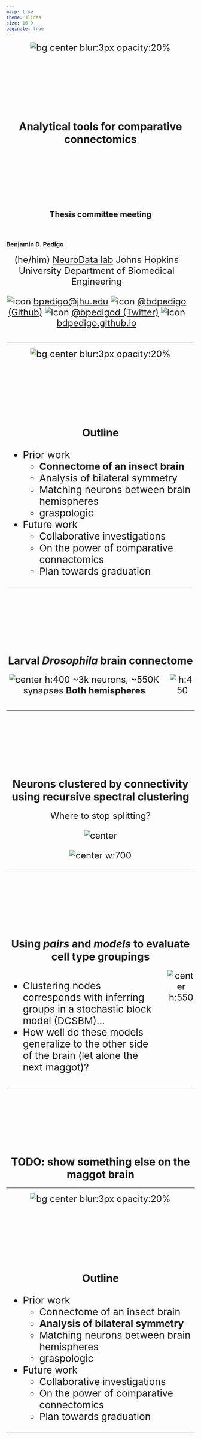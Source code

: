 ```yaml
---
marp: true
theme: slides
size: 16:9
paginate: true
---
```

<!-- _paginate: false -->

![bg center blur:3px opacity:20%](./../../../results/figs/background/background.svg)


<style scoped> 
p {
    font-size: 24px;
}
</style>

# Analytical tools for comparative connectomics

## Thesis committee meeting

<br>

<div class="columns">
<div>

### Benjamin D. Pedigo
(he/him)
[NeuroData lab](https://neurodata.io/)
Johns Hopkins University
Department of Biomedical Engineering


![icon](../../images/email.png) [bpedigo@jhu.edu](mailto:bpedigo@jhu.edu)
![icon](../../images/github.png) [@bdpedigo (Github)](https://github.com/bdpedigo)
![icon](../../images/twitter.png) [@bpedigod (Twitter)](https://twitter.com/bpedigod)
![icon](../../images/web.png) [bdpedigo.github.io](https://bdpedigo.github.io/)

</div>
<div>

</div>
</div>

---

![bg center blur:3px opacity:20%](./../../../results/figs/background/background.svg)

# Outline

- Prior work 
  - **Connectome of an insect brain**
  - Analysis of bilateral symmetry
  - Matching neurons between brain hemispheres 
  - graspologic
- Future work
  - Collaborative investigations
  - On the power of comparative connectomics
  - Plan towards graduation

---

# Larval _Drosophila_ brain connectome 


<div class="columns">
<div>

<style scoped>
p {
  justify-content: center;
  text-align: center;
  padding-top: 0px;
  margin-top: 0px;
}
</style>

![center h:400](./../../images/Figure1-brain-render.png)
~3k neurons, ~550K synapses
**Both hemispheres**

</div>
<div>

<!-- ![center h:500](./../../../results/figs/plot_layouts/whole-network-layout.png) -->
![h:450](./../../../results/figs/show_data/adjacencies.png)

</div>
</div>

<!-- _footer: Winding, Pedigo et al. *Under review, Science* (2022) -->


---

# Neurons clustered by connectivity using recursive spectral clustering

Where to stop splitting?

![center](../../images/bar-dendrogram-wide.svg)

![center w:700](../../images/cell-type-labels-legend.png)

<!-- _footer: Winding, Pedigo et al. *Under review, Science*  (2022) -->

---
# Using *pairs* and *models* to evaluate cell type groupings

<div class="columns">
<div>

- Clustering nodes corresponds with inferring groups in a stochastic block model (DCSBM)...
- How well do these models generalize to the other side of the brain (let alone the next maggot)?

</div>
<div>

![center h:550](../../images/dcsbm-swap-arrows.png)

</div>
</div>

---
# TODO: show something else on the maggot brain

---

![bg center blur:3px opacity:20%](./../../../results/figs/background/background.svg)

# Outline

- Prior work 
  - Connectome of an insect brain
  - **Analysis of bilateral symmetry**
  - Matching neurons between brain hemispheres 
  - graspologic
- Future work
  - Collaborative investigations
  - On the power of comparative connectomics
  - Plan towards graduation

---

# Bilateral symmetry

> "This brain is bilaterally symmetric."
> &nbsp;&nbsp;&nbsp;&nbsp;&nbsp;&nbsp;  -Neuroscientists

> "What does that even mean? And how would we know if it wasn't?"
> &nbsp;&nbsp;&nbsp;&nbsp;&nbsp;&nbsp;  -Us

<!-- ![bg center blur:3px opacity:20%](./../../../results/figs/background/background.svg) -->
<!-- ![bg opacity:.6 95%](./../../../results/figs/plot_side_layouts/2_network_layout.png) -->

<style scoped>
h2 {
    justify-content: center;
    text-align: center;
}
</style>

## Are the <span style="color: var(--left)"> left </span> and <span style="color: var(--right)"> right </span> sides of this connectome <p> </p> *different*?

--- 
# Are these _networks_ different?

<div class="columns">
<div>

![center w:1000](./../../../results/figs/plot_side_layouts/2_network_layout.png)

</div>
<div>


- Want a two-network-sample test!
- <span style='color: var(--left)'> $A^{(L)} \sim F^{(L)}$</span>, <span style='color: var(--right)'> $A^{(R)} \sim F^{(R)}$ </span>
- $H_0: \color{#66c2a5} F^{(L)} \color{black} = \color{#fc8d62}F^{(R)}$  
  $H_A: \color{#66c2a5} F^{(L)} \color{black} \neq  \color{#fc8d62} F^{(R)}$

</div>
</div>

--- 
# Stochastic block model

Edge probabilities are a function of a neuron's group

![center h:450](./../../../results/figs/sbm_unmatched_test/sbm_explain.svg)


--- 
# Group connection test

![center](./../../../results/figs/sbm_unmatched_test/sbm_methods_explain.svg)

<!-- _footer: Pedigo et al. *In preparation, eLife* -->

--- 
# Detect differences in group connection probabilities

<div class="columns">
<div>

![center h:450](sbm_unmatched_test/../../../../results/figs/sbm_unmatched_test/sbm_uncorrected_pvalues_unlabeled.svg)

</div>
<div>

- 5 group-to-group connections are significantly different (after multiple comparisons correction)
- Overall test (comparing all blocks):<br> p-value $<10^{-7}$

</div>
</div>

<!-- _footer: Pedigo et al. *In preparation, eLife* -->


---
# To sum up...

> "This brain is bilaterally symmetric."
>   &nbsp;&nbsp;&nbsp;&nbsp;&nbsp;&nbsp;  -Neuroscientists

Depends on what you mean...

<div class="columns">
<div>

#### With Kenyon cells
|   Model   |                       $H_0$ (vs. $H_A \neq$)                       |    p-value    |
| :-------: | :----------------------------------------------------------------: | :-----------: |
|  **ER**   |  $\color{#66c2a5} p^{(L)} \color{black} = \color{#fc8d62}p^{(R)}$  | ${<}10^{-23}$ |
|  **SBM**  | $\color{#66c2a5} B^{(L)} \color{black} = \color{#fc8d62} B^{(R)}$  | ${<}10^{-7}$  |
| **daSBM** | $\color{#66c2a5}B^{(L)} \color{black}  = c \color{#fc8d62}B^{(R)}$ | ${<}10^{-2}$  |


</div>
<div>

#### Without Kenyon cells
|   Model   |                       $H_0$ (vs. $H_A \neq$)                       |    p-value     |
| :-------: | :----------------------------------------------------------------: | :------------: |
|  **ER**   |  $\color{#66c2a5} p^{(L)} \color{black} = \color{#fc8d62}p^{(R)}$  | ${<}10^{-26}$  |
|  **SBM**  | $\color{#66c2a5} B^{(L)} \color{black} = \color{#fc8d62} B^{(R)}$  |  ${<}10^{-2}$  |
| **daSBM** | $\color{#66c2a5}B^{(L)} \color{black}  = c \color{#fc8d62}B^{(R)}$ | $\approx 0.51$ |

</div>
</div>

<!-- _footer: Pedigo et al. *In preparation, eLife* -->

---

![bg center blur:3px opacity:20%](./../../../results/figs/background/background.svg)

# Outline

- Prior work 
  - Connectome of an insect brain
  - Analysis of bilateral symmetry
  - **Matching neurons between brain hemispheres**
  - graspologic
- Future work
  - Collaborative investigations
  - On the power of comparative connectomics
  - Plan towards graduation

---
# Matching (by connectivity only) performs fairly well

![center h:450](./../../_build/html/_images/left-pair-predictions.svg)


<style scoped>
p {
    justify-content: center;
    text-align: center;
}
</style>

With "vanilla" graph matching: ~80% correct (according to expert annotator)

<!-- _footer: Vogelstein et al. *PLOS One* (2015) -->

---

<style scoped>
h1, h2 {
    padding-top: 140px;
    justify-content: center;
    text-align: center;
}
</style>

# Thus far, we've not used the contralateral connections

## These are about 1/3 of the edges in the brain!

---
# From graph matching to bisected graph matching

![](../../images/explain-bgm.svg)

We show how BGM can be solved via a simple modification of the FAQ algorithm

<!-- _footer: Pedigo et al. *bioRxiv, in revision at Network Neuro* (2022) -->

--- 
# Contralateral connections are helpful!

![center h:550](../../images/match_accuracy_comparison.svg)

<!-- _footer: Pedigo et al. *bioRxiv, in revision at Network Neuro* (2022) -->

---


![bg center blur:3px opacity:20%](./../../../results/figs/background/background.svg)

# Outline

- Prior work 
  - Connectome of an insect brain
  - Analysis of bilateral symmetry
  - Matching neurons between brain hemispheres
  - **graspologic**
- Future work
  - Collaborative investigations
  - On the power of comparative connectomics
  - Plan towards graduation


---

# How to use these (and other) tools?

<div class="columns">
<div>

## graspologic

[github.com/microsoft/graspologic](https://github.com/microsoft/graspologic)

![w:450](./../../images/graspologic_svg.svg)

[![h:30](https://pepy.tech/badge/graspologic)](https://pepy.tech/project/graspologic)  [![h:30](https://img.shields.io/github/stars/microsoft/graspologic?style=social)](https://github.com/microsoft/graspologic)  [![h:30](https://img.shields.io/github/contributors/microsoft/graspologic)](https://github.com/microsoft/graspologic/graphs/contributors)

</div>
<div>

## Model-based testing
[github.com/neurodata/bilateral-connectome](github.com/neurodata/bilateral-connectome)
[![h:30](https://jupyterbook.org/badge.svg)](http://docs.neurodata.io/bilateral-connectome/)


## Improved matching
[github.com/neurodata/bgm](github.com/neurodata/bgm)
[![h:30](https://jupyterbook.org/badge.svg)](http://docs.neurodata.io/bilateral-connectome/)

</div>
</div>

<!-- _footer: Chung, Pedigo et al. *JMLR* (2019) -->

---

![bg center blur:3px opacity:20%](./../../../results/figs/background/background.svg)

# Outline

- Prior work 
  - Connectome of an insect brain
  - Analysis of bilateral symmetry
  - Matching neurons between brain hemispheres
  - graspologic
- Future work
  - **Collaborative investigations**
  - On the power of comparative connectomics
  - Plan towards graduation

---
# Male adult nerve cord connectome

<div class="columns">
<div>

![center h:400](./../../images/vnc.png)

</div>
<div>

- Collaboration with Jefferis' group
- Similar questions to maggot brain, e.g., 
  - Connectivity types
  - Matching neurons 
- Segmental homology, bilateral symmetry

</div>
</div>

<!-- _footer: Adapted from Phelps et al. *Cell* 2021 -->

--- 
# Linking behaviorally characterized neurons to a connectome

<div class="columns-bl">
<div>

![](../../lalanti-talk.png)

</div>
<div>

- Collab. w/ Zlatic group
- ~70 neuron pairs linked to connectome
- Goal: compare neighborhoods of each, detect signatures of "similar behavior neurons"

</div>
</div>

<!-- _footer: Adapted from Lalanti Venkatasubramanian -->

--- 
# Testing for edge-level stereotypy structure

---

![bg center blur:3px opacity:20%](./../../../results/figs/background/background.svg)

# Outline

- Prior work 
  - Connectome of an insect brain
  - Analysis of bilateral symmetry
  - Matching neurons between brain hemispheres
  - graspologic
- Future work
  - Collaborative investigations
  - **On the power of comparative connectomics**
  - Plan towards graduation

---

# Many goals of connectomics involve linking connectome to other properties

![center h:500](./../../images/link_connectome.svg)

---

# Comparative connectomics as a potential solution? 

- Map connectomes from related individuals/organisms which may differ in feature $X$: 
  - Genome
  - Behavioral patterns/habits
  - Life experience
  - Developmental stage
- Compare connectomes
- Understand how $X$ {affects, is affected by, is associated with} connectome structure
  
---

![center h:200](../../images/mind-of-a-mouse.png)

### Connectome $\leftrightarrow$ memory

> ...the acquisition of wiring diagrams across multiple individuals will yield insights into how experiences shape neural connections.

### Connectome $\leftrightarrow$ disease

> The first step would be to learn what the normal wiring diagram is [...] it should be feasible to do many additional connectomes [...] of animal models of brain disorders

<!-- _footer: Abbott et al. *Cell* (2020) -->

---

# Why is comparative connectomics hard?

## Collecting the data is still a large effort...

## But how do we even compare connectomes once we have them?
- ~~Data are networks~~
  - Data are networks with rich attributes
- Data will always have noise
  - "Experimental noise"
  - "Biological noise"
- Data are big (and getting bigger)
 
---
# A proposed experiment...

<div class="columns">
<div>

![](./../../images/mushroom-body-learning.png)

</div>
<div>

- Optogenetically activate mushroom body input neurons (DANs) which convey reward or punishment
- Map connectomes, look for changes in KC $\rightarrow$ MBON connectivity
- *How big does the {sample size, effect size} need to be such that we can detect a change 95% of the time?*

</div>
</div>

<!-- _footer: Modi, Shuai et al. *Ann. Rev. of Neuro.* (2020) -->

--- 
# On the power of comparative connectomics

- Still many extensions to simple network comparison tests we proposed in *Pedigo et al.* (bilateral symmetry manuscript)
  - Tests for weighted models
  - Tests for paired/matched networks

---

![bg center blur:3px opacity:20%](./../../../results/figs/background/background.svg)

# Outline

- Prior work 
  - Connectome of an insect brain
  - Analysis of bilateral symmetry
  - Matching neurons between brain hemispheres
  - graspologic
- Future work
  - Collaborative investigations
  - On the power of comparative connectomics
  - **Plan towards graduation**

---
# Summary of work so far

<style scoped> 

ul,p {
    font-size: 26px;
}
</style>


<div class="columns">
<div>

#### (Co)-first papers/manuscripts
- Graspologic, JMLR (2019)
- Maggot brain, in review at *Science*
- Bilateral symmetry, submitting to *eLife*
- Bisected matching, resubmission at *Net. Neuro.* 

#### Other papers/manuscripts
- 3 published reviews
- 3 manuscripts in review

</div>
<div>

<!-- - Graph matching via optimal transport, under review at *Pattern Recognition Letters*
- Statistical connectomics -->

#### Conference presentations 
- Berlin Connectomics (x2)
- Neuromatch (x2)
- NAISys (x2)

#### Invited talks
- Drexel BME/Neuro seminar
- Princeton Murthy/Seung labs meeting

#### Awards
- NSF GRFP Fellowship
- BRAIN Initiative Trainee Highlight Award

</div>
</div>



---


<style scoped> 

ul,p {
    font-size: 26px;
}
</style>


# Summary of work to be done

<div class="columns">
<div>

#### Manuscripts
- 1-2 collaborations with experimentalists (e.g., MANC connectome, behavior + larva connectome)
- "On the power of comparative connectomics" 

#### Conferences 
SfN, COSYNE, OHBM, NetSci


</div>
<div>

#### Graduation
*June 2022*


</div>
</div>


---
---
---
---







---
<!-- Timing: 31:00 -->
# Performance improvement on the full brain
![center](./../../images/matching_accuracy_upset.svg)

--- 

![bg center blur:3px opacity:20%](./../../../results/figs/background/background.svg)

# Outline

- ### Larval connectome dataset
- ### Connectome comparison via network hypothesis testing
- ### Pairing neurons across connectomes via graph matching
- ### **Ongoing extensions/applications**
  
---
# Pairs facilitate more powerful tests

<div class="columns-br">
<div>

- Generate an Erdos-Renyi network ($A$)
- Perturb a copy of it ($B$) (add edges)
- Test for differences between $A$ and $B$

</div>
<div>

![](./../../../results/figs/matched_vs_unmatched_sims/er_power_comparison.svg)


</div>
</div>

---
# Testing for "stereotypy" in edge structure

Is matching stronger than expected under some model of independent networks?

<div class="columns">
<div>

![](../../images/kc-stereotypy-diagram.svg)

</div>
<div>

![](../../images/kc_alignment_dist.svg)

</div>
</div>

<!-- _footer: Eichler et al. Nature (2017), Fishkind et al. Applied Network Science (2021) -->


--- 

# Summary 
<!-- 41 min -->
<div class="columns-br">
<div>

![](./../../../results/figs/draw_brain_comparisons/brain_approx_equals.png)

</div>
<div>

- Model-based network comparison enables testing (and refining) hypotheses about connectomes
  - We proposed a few tests, but just the beginning! 

</div>
</div>

<div class="columns-br">
<div>

![](./../../../results/figs/draw_brain_comparisons/brain_matching.png)

</div>
<div>

- Graph matching can pair neurons across datasets
  - Helpful to adapt off-the-shelf algos. to use biological info (e.g contralaterals, edge types)
</div>
</div>


**Aim to apply these (and other) tools to make inferences from connectome comparisons!**

---

![bg center blur:3px opacity:20%](./../../../results/figs/background/background.svg)

# How to use these (and other) tools?

<div class="columns">
<div>

## graspologic

[github.com/microsoft/graspologic](https://github.com/microsoft/graspologic)

![w:450](./../../images/graspologic_svg.svg)

[![h:30](https://pepy.tech/badge/graspologic)](https://pepy.tech/project/graspologic)  [![h:30](https://img.shields.io/github/stars/microsoft/graspologic?style=social)](https://github.com/microsoft/graspologic)  [![h:30](https://img.shields.io/github/contributors/microsoft/graspologic)](https://github.com/microsoft/graspologic/graphs/contributors)

</div>
<div>

## Model-based testing
[github.com/neurodata/bilateral-connectome](github.com/neurodata/bilateral-connectome)
[![h:30](https://jupyterbook.org/badge.svg)](http://docs.neurodata.io/bilateral-connectome/)


## Improved matching
[github.com/neurodata/bgm](github.com/neurodata/bgm)
[![h:30](https://jupyterbook.org/badge.svg)](http://docs.neurodata.io/bilateral-connectome/)

(Or for WIP final implementation see
[github.com/microsoft/graspologic/pull/960](github.com/microsoft/graspologic/pull/960))

</div>
</div>

<!-- _footer: Chung, Pedigo et al. JMLR (2019) -->

--- 

![bg center blur:3px opacity:20%](./../../../results/figs/background/background.svg)

# Acknowledgements

#### Team

<style scoped> 

p {
    font-size: 24px;
}
</style>


<div class='minipanels'>

<div>

![person](./../../images/people/michael_winding.png)
Michael Winding

</div>

<div>

![person](./../../images/people/mike-powell.jpg)
Mike Powell

</div>

<div>

![person](./../../images/people/bridgeford.jpg)
Eric Bridgeford

</div>

<div>

![person](./../../images/people/ali_saad_eldin.jpeg)
Ali <br> Saad-Eldin

</div>


<div>

![person](./../../images/people/marta_zlatic.jpeg)
Marta Zlatic

</div>

<div>

![person](./../../images/people/albert_cardona.jpeg)
Albert Cardona

</div>

<div>

![person](./../../images/people/priebe_carey.jpg)
Carey Priebe

</div>

<div>

![person](./../../images/people/vogelstein_joshua.jpg)
Joshua Vogelstein

</div>

</div>

Tracers who contributed to larva connectome, Heather Patsolic, Youngser Park, NeuroData lab, Microsoft Research
Figures from Scidraw + Noun Project (Alexander Bates, Xuan Ma, Gil Costa, Vivek Kumar, Leslie Coonrod)

#### Funding
NSF Graduate Research Fellowship (B.D.P.), NSF CAREER Award (J.T.V.), NSF NeuroNex Award (J.T.V and C.E.P.), NIH BRAIN Initiative (J.T.V.)

---
# Questions?

![bg opacity:.6 95%](./../../../results/figs/plot_side_layouts/2_network_layout.png)

#### Slides: 
#### [tinyurl.com/princeton-bilarva](https://tinyurl.com/princeton-bilarva)


<span> </span>
<span> </span>
<span> </span>
<span> </span>

<style scoped>
section {
    justify-content: center;
    text-align: center;
}
</style>

### Benjamin D. Pedigo
![icon](../../images/email.png) [bpedigo@jhu.edu](mailto:bpedigo@jhu.edu)
![icon](../../images/github.png) [@bdpedigo (Github)](https://github.com/bdpedigo)
![icon](../../images/twitter.png) [@bpedigod (Twitter)](https://twitter.com/bpedigod)
![icon](../../images/web.png) [bdpedigo.github.io](https://bdpedigo.github.io/)
